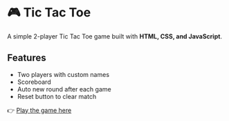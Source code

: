 # 🎮 Tic Tac Toe

A simple 2-player Tic Tac Toe game built with **HTML, CSS, and JavaScript**.

## Features
- Two players with custom names
- Scoreboard 
- Auto new round after each game
- Reset button to clear match

👉 [Play the game here](https://Amarlingeshwar.github.io/tic-tac-toe/)
